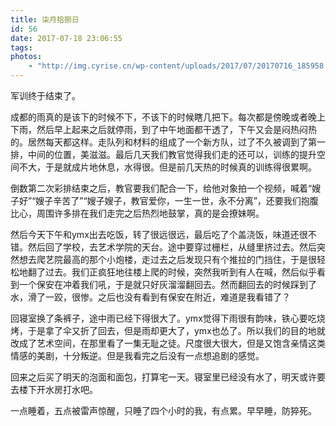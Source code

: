 ```yaml
---
title: 柒月拾捌日
id: 56
date: 2017-07-18 23:06:55
tags:
photos:
    - "http://img.cyrise.cn/wp-content/uploads/2017/07/20170716_185958.jpg"
---
```



军训终于结束了。

成都的雨真的是该下的时候不下，不该下的时候瞎几把下。每次都是傍晚或者晚上下雨，然后早上起来之后就停雨，到了中午地面都干透了，下午又会是闷热闷热的。居然每天都这样。走队列和材料的组成了一个新方队，过了不久被调到了第一排，中间的位置，美滋滋。最后几天我们教官觉得我们走的还可以，训练的提升空间不大，于是就成片地休息，水得很。但是前几天热的时候真的训练得很累啊。

倒数第二次彩排结束之后，教官要我们配合一下，给他对象拍一个视频，喊着“嫂子好”“嫂子辛苦了”“嫂子嫂子，教官爱你，一生一世，永不分离”，还要我们抱腹比心，周围许多排在我们走完之后热烈地鼓掌，真的是会撩妹啊。

然后今天下午和ymx出去吃饭，转了很远很远，最后吃了个盖浇饭，味道还很不错。然后回了学校，去艺术学院的天台。途中要穿过栅栏，从缝里挤过去。然后突然想去爬艺院最高的那个小炮楼，走过去之后发现只有个推拉的门挡住，于是很轻松地翻了过去。我们正疯狂地往楼上爬的时候，突然我听到有人在喊，然后似乎看到一个保安在冲着我们吼，于是就只好灰溜溜翻回去。然而翻回去的时候踩到了水，滑了一跤，很惨。之后也没有看到有保安在附近，难道是我看错了？

回寝室换了条裤子，途中雨已经下得很大了。ymx觉得下雨很有韵味，铁心要吃烧烤，于是拿了伞又折了回去，但是雨却更大了，ymx也怂了。所以我们的目的地就改成了艺术空间，在那里看了一集无耻之徒。尺度很大很大，但是又饱含亲情这类情感的美剧，十分叛逆。但是我看完之后没有一点想追剧的感觉。

回来之后买了明天的泡面和面包，打算宅一天。寝室里已经没有水了，明天或许要去楼下开水房打水吧。

一点睡着，五点被雷声惊醒，只睡了四个小时的我，有点累。早早睡，防猝死。

